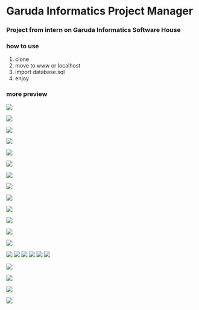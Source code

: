 # Garuda Informatics Project Manager

### Project from intern on Garuda Informatics Software House

### how to use
  1. clone
  2. move to www or localhost
  3. import database.sql
  4. enjoy
 
### more preview

![](https://github.com/febritecno/magang/blob/master/screenshot/Screenshot%20(122).png)

![](https://github.com/febritecno/magang/blob/master/screenshot/Screenshot%20(123).png)

![](https://github.com/febritecno/magang/blob/master/screenshot/Screenshot%20(124).png)

![](https://github.com/febritecno/magang/blob/master/screenshot/Screenshot%20(125).png)

![](https://github.com/febritecno/magang/blob/master/screenshot/Screenshot%20(126).png)

![](https://github.com/febritecno/magang/blob/master/screenshot/Screenshot%20(127).png)

![](https://github.com/febritecno/magang/blob/master/screenshot/Screenshot%20(128).png)

![](https://github.com/febritecno/magang/blob/master/screenshot/Screenshot%20(129).png)

![](https://github.com/febritecno/magang/blob/master/screenshot/Screenshot%20(130).png)

![](https://github.com/febritecno/magang/blob/master/screenshot/Screenshot%20(131).png)

![](https://github.com/febritecno/magang/blob/master/screenshot/Screenshot%20(132).png)

![](https://github.com/febritecno/magang/blob/master/screenshot/Screenshot%20(133).png)

![](https://github.com/febritecno/magang/blob/master/screenshot/Screenshot%20(134).png)

![](https://github.com/febritecno/magang/blob/master/screenshot/Screenshot%20(135).png)
![](https://github.com/febritecno/magang/blob/master/screenshot/Screenshot%20(136).png)
![](https://github.com/febritecno/magang/blob/master/screenshot/Screenshot%20(137).png)
![](https://github.com/febritecno/magang/blob/master/screenshot/Screenshot%20(138).png)
![](https://github.com/febritecno/magang/blob/master/screenshot/Screenshot%20(139).png)
![](https://github.com/febritecno/magang/blob/master/screenshot/Screenshot%20(140).png)


![](https://github.com/febritecno/magang/blob/master/screenshot/Screenshot%20(141).png)


![](https://github.com/febritecno/magang/blob/master/screenshot/Screenshot%20(142).png)


![](https://github.com/febritecno/magang/blob/master/screenshot/Screenshot%20(142).png)


![](https://github.com/febritecno/magang/blob/master/screenshot/Screenshot%20(143).png)
